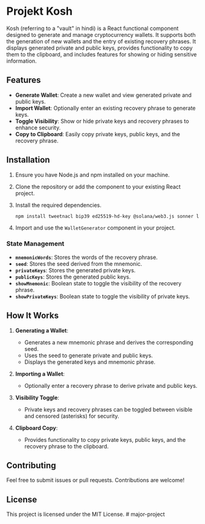 # Projekt Kosh

Kosh (referring to a "vault" in hindi) is a React functional component designed to generate and manage cryptocurrency wallets. It supports both the generation of new wallets and the entry of existing recovery phrases. It displays generated private and public keys, provides functionality to copy them to the clipboard, and includes features for showing or hiding sensitive information.

## Features

- **Generate Wallet**: Create a new wallet and view generated private and public keys.
- **Import Wallet**: Optionally enter an existing recovery phrase to generate keys.
- **Toggle Visibility**: Show or hide private keys and recovery phrases to enhance security.
- **Copy to Clipboard**: Easily copy private keys, public keys, and the recovery phrase.

## Installation

1. Ensure you have Node.js and npm installed on your machine.
2. Clone the repository or add the component to your existing React project.
3. Install the required dependencies.

   ```bash
   npm install tweetnacl bip39 ed25519-hd-key @solana/web3.js sonner lucide-react
   ```

4. Import and use the `WalletGenerator` component in your project.

### State Management

- **`mnemonicWords`**: Stores the words of the recovery phrase.
- **`seed`**: Stores the seed derived from the mnemonic.
- **`privateKeys`**: Stores the generated private keys.
- **`publicKeys`**: Stores the generated public keys.
- **`showMnemonic`**: Boolean state to toggle the visibility of the recovery phrase.
- **`showPrivateKeys`**: Boolean state to toggle the visibility of private keys.

## How It Works

1. **Generating a Wallet**:

   - Generates a new mnemonic phrase and derives the corresponding seed.
   - Uses the seed to generate private and public keys.
   - Displays the generated keys and mnemonic phrase.

2. **Importing a Wallet**:

   - Optionally enter a recovery phrase to derive private and public keys.

3. **Visibility Toggle**:

   - Private keys and recovery phrases can be toggled between visible and censored (asterisks) for security.

4. **Clipboard Copy**:
   - Provides functionality to copy private keys, public keys, and the recovery phrase to the clipboard.

## Contributing

Feel free to submit issues or pull requests. Contributions are welcome!

## License

This project is licensed under the MIT License.
#   m a j o r - p r o j e c t  
 